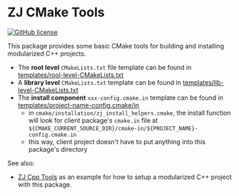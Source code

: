 # ZJ CMake Tools

[![GitHub license](https://img.shields.io/badge/license-Apache--2.0-blue.svg)](https://github.com/zongyaojin/zj-cmake/blob/main/LICENSE)

This package provides some basic CMake tools for building and installing modularized C++ projects.

- The **root level** `CMakeLists.txt` file template can be found in [templates/rool-level-CMakeLists.txt](./templates/root-level-CMakeLists.txt.in)
- A **library level** `CMakeLists.txt` template can be found in [templates/lib-level-CMakeLists.txt](./templates/lib-level-CMakeLists.txt.in)
- The **install component** `xxx-config.cmake.in` template can be found in [templates/project-name-config.cmake/in](./templates/project-name-config.cmake.in)
  - in `cmake/installation/zj_install_helpers.cmake`, the install function will look for client package's `cmake.in` file at `${CMAKE_CURRENT_SOURCE_DIR}/cmake-in/${PROJECT_NAME}-config.cmake.in`
  - this way, client project doesn't have to put anything into this package's directory

See also:

- [ZJ Cpp Tools](https://github.com/zongyaojin/zj-base) as an example for how to setup a modularized C++ project with this package.
